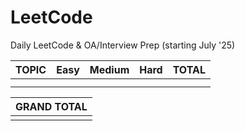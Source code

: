 # LeetCode

Daily LeetCode & OA/Interview Prep (starting July '25)

| TOPIC | Easy | Medium | Hard | TOTAL |
| ------------- | ------------- | ------------- | ------------- | ------------- |
|   |   |   |   |   |
|   |   |   |   |   |

| GRAND TOTAL |
|-------------|
|           |

